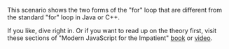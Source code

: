 This scenario shows the two forms of the "for" loop that are different from the standard "for" loop in Java or C++.

If you like, dive right in. Or if you want to read up on the theory first, visit these sections of "Modern JavaScript for the Impatient" [book](https://learning.oreilly.com/library/view/modern-javascript-for/9780136502166/ch02.xhtml#ch02lev1sec10) or [video](https://learning.oreilly.com/videos/modern-javascript-for/9780135812778/9780135812778-MJSI_01_02_04).



